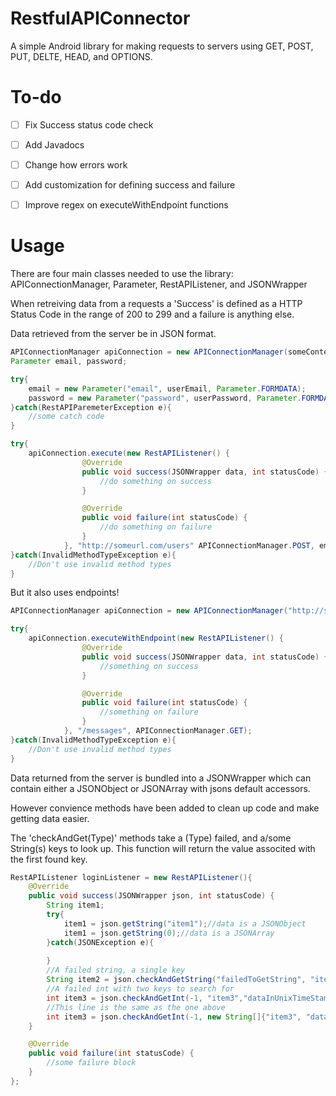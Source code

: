 RestfulAPIConnector
===================

A simple Android library for making requests to servers using GET, POST, PUT, DELTE, HEAD, and OPTIONS.

To-do
=====
- [ ] Fix Success status code check
- [ ] Add Javadocs
- [ ] Change how errors work 
- [ ] Add customization for defining success and failure
- [ ] Improve regex on executeWithEndpoint functions


Usage
=====
There are four main classes needed to use the library: APIConnectionManager, Parameter, RestAPIListener, and JSONWrapper

When retreiving data from a requests a 'Success' is defined as a HTTP Status Code in the range of 200 to 299 and a failure is anything else.

Data retrieved from the server be in JSON format.

```Java
APIConnectionManager apiConnection = new APIConnectionManager(someContext);
Parameter email, password;

try{
    email = new Parameter("email", userEmail, Parameter.FORMDATA);
    password = new Parameter("password", userPassword, Parameter.FORMDATA);
}catch(RestAPIParemeterException e){
    //some catch code
}

try{
    apiConnection.execute(new RestAPIListener() {
                @Override
                public void success(JSONWrapper data, int statusCode) {
                    //do something on success
                }

                @Override
                public void failure(int statusCode) {
                    //do something on failure
                }
            }, "http://someurl.com/users" APIConnectionManager.POST, email, password);
}catch(InvalidMethodTypeException e){
    //Don't use invalid method types
}

```

But it also uses endpoints!

```Java
APIConnectionManager apiConnection = new APIConnectionManager("http://someurl.com/some/base/api");

try{
    apiConnection.executeWithEndpoint(new RestAPIListener() {
                @Override
                public void success(JSONWrapper data, int statusCode) {
                    //something on success
                }

                @Override
                public void failure(int statusCode) {
                    //something on failure
                }
            }, "/messages", APIConnectionManager.GET);
}catch(InvalidMethodTypeException e){
    //Don't use invalid method types
}
```

Data returned from the server is bundled into a JSONWrapper which can contain either a JSONObject or JSONArray with jsons default accessors.

However convience methods have been added to clean up code and make getting data easier.

The 'checkAndGet(Type)' methods take a (Type) failed, and a/some String(s) keys to look up.
This function will return the value associted with the first found key.

```Java
RestAPIListener loginListener = new RestAPIListener(){
    @Override
    public void success(JSONWrapper json, int statusCode) {
        String item1;
        try{
            item1 = json.getString("item1");//data is a JSONObject
            item1 = json.getString(0);//data is a JSONArray
        }catch(JSONException e){
        
        }
        //A failed string, a single key
        String item2 = json.checkAndGetString("failedToGetString", "item2");
        //A failed int with two keys to search for
        int item3 = json.checkAndGetInt(-1, "item3","dataInUnixTimeStamp");
        //This line is the same as the one above
        int item3 = json.checkAndGetInt(-1, new String[]{"item3", "dataInUnixTimeStamp"});
    }

    @Override
    public void failure(int statusCode) {
        //some failure block
    }
};

```

